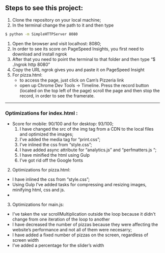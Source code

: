## Steps to see this project:
1. Clone the repository on your local machine;
1. In the terminal change the path to it and then type
```bash
$ python -m SimpleHTTPServer 8080
```
1. Open the browser and visit localhost: 8080;
1. In order to see its score on PageSpeed Insights, you first need to download and install ngrok
1. After that you need to point the terminal to that folder and then type “$ ./ngrok http 8080”
1. Copy the URL ngrok gives you and paste it on PageSpeed Insight
1. For pizza.html:
	- to access the page, just click on Cam’s Pizzeria link
	- open up Chrome Dev Tools -> Timeline. Press the record button (located on the top left of the page) scroll the page and then stop the record, in order to see the framerate.


--------------

### Optimizations  for index.html :  
* Score for mobile: 90/100 and for desktop: 93/100;
	1. I have changed the src of the img tag from a CDN to the local files and optimized the images;
	1. I’ve added the media tag for “print.css”;
	1. I’ve inlined the css from “style.css”;
	1. I have added async attribute for “analytics.js” and “perfmatters.js “;
	1. I have minified the html using Gulp
	1. I’ve got rid off the Google fonts


2. Optimizations for pizza.html:

- I have inlined the css from “style.css”;
- Using Gulp  I’ve added tasks for compressing and resizing images, minifying html, css and js.
-

 3. Optimizations for main.js:

- I've taken the var scrollMultiplication outside the loop because it didn't change from one iteration of the loop to another
- I have decreased the number of pizzas because they were affecting the website’s performance and not all of them were necesarry;
- I have added a fixed number of pizzas on the screen, regardless of screen width
- I’ve added a percentage for the slider’s width
